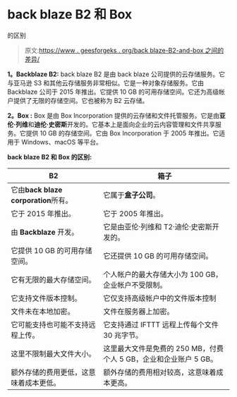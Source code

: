 # back blaze B2 和 Box

的区别

> 原文:[https://www . geesforgeks . org/back blaze-B2-and-box 之间的差异/](https://www.geeksforgeeks.org/difference-between-backblaze-b2-and-box/)

**1。Backblaze B2:**
back blaze B2 是由 back blaze 公司提供的云存储服务。它与亚马逊 S3 和其他云存储服务非常相似。它是一种对象存储服务。它由 Backblaze 公司于 2015 年推出。它提供 10 GB 的可用存储空间。它还为高级帐户提供了无限的存储空间。它也被称为 B2 云存储。

**2。Box :**
Box 是由 Box Incorporation 提供的云存储和文件托管服务。它是由**亚伦·列维**和**迪伦·史密斯**开发的。它基本上是面向企业的云内容管理和文件共享服务。它提供 10 GB 的存储空间。它由 Box Incorporation 于 2005 年推出。它适用于 Windows、macOS 等平台。

**back blaze B2 和 Box 的区别:**

<center>

| B2 | 箱子 |
| --- | --- |
| 它由**back blaze corporation**所有。 | 它属于**盒子公司**。 |
| 它于 2015 年推出。 | 它于 2005 年推出。 |
| 由 **Backblaze** 开发。 | 它是由亚伦·列维和 T2·迪伦·史密斯开发的。 |
| 它提供 10 GB 的可用存储空间。 | 它还提供 10 GB 的可用存储空间。 |
| 它有无限的最大存储空间。 | 个人帐户的最大存储大小为 100 GB，企业帐户不受限制。 |
| 它支持文件版本控制。 | 它仅支持高级帐户中的文件版本控制 |
| 文件未在本地加密。 | 文件在服务器上加密。 |
| 它可能支持也可能不支持远程上传。 | 它支持通过 IFTTT 远程上传每个文件 30 兆字节。 |
| 这里不限制最大文件大小。 | 这里最大文件是免费的 250 MB，付费个人 5 GB，企业和企业账户 5 GB。 |
| 额外存储的费用更低，这意味着成本更低。 | 额外存储的费用相对较高，这意味着成本更高。 |

</center>